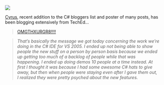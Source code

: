 <a href="http://www.duncanmackenzie.net/images/Cyrus_Eric_Ken.JPG" target="_blank" rel="lightbox[114]" title="Cyrus ruminates on the revelations of TechEd 2004..."><br /> <img src="http://www.duncanmackenzie.net/images/Cyrus.jpg" border="0" /><br /> </a>

<a href="http://blogs.msdn.com/cyrusn" target="_blank" class="broken_link">Cyrus</a>, recent addition to the C# bloggers list and poster of many posts, has been blogging extensively from TechEd&#8230;

> <a href="http://blogs.msdn.com/cyrusn/archive/2004/05/26/142729.aspx" target="_blank" class="broken_link">OMGTHXURGR8!!!!</a>
  
> _That&#8217;s basically the message we got today concerning the work we&#8217;re doing in the C# IDE for VS 2005. I ended up not being able to show people the new stuff on a person by person basis because we ended up getting too much of a backlog of people while that was happening. I ended up doing demos 10 people at a time instead. At first I thought it was because I had some awesome C# hats to give away, but then when people were staying even after I gave them out, I realized they were pretty psyched about the new features._